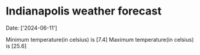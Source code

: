 # Indianapolis weather forecast 
Date: ['2024-06-11'] 

Minimum temperature(in celsius) is [7.4] 
Maximum temperature(in celsius) is [25.6]